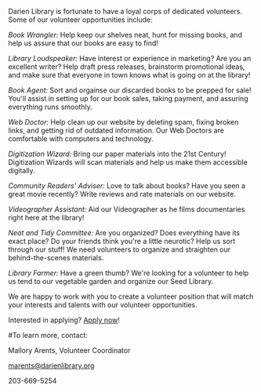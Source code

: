 Darien Library is fortunate to have a loyal corps of dedicated volunteers. Some of our volunteer opportunities include:

*Book Wrangler:* Help keep our shelves neat, hunt for missing books, and help us assure that our books are easy to find!

*Library Loudspeaker:* Have interest or experience in marketing? Are you an excellent writer? Help draft press releases, brainstorm promotional ideas, and make sure that everyone in town knows what is going on at the library!

*Book Agent:* Sort and orgainse our discarded books to be prepped for sale! You'll assist in setting up for our book sales, taking payment, and assuring everything runs smoothly.

*Web Doctor:* Help clean up our website by deleting spam, fixing broken links, and getting rid of outdated information. Our Web Doctors are comfortable with computers and technology.

*Digitization Wizard:* Bring our paper materials into the 21st Century! Digitization Wizards will scan materials and help us make them accessible digitally.

*Community Readers' Adviser:* Love to talk about books? Have you seen a great movie recently? Write reviews and rate materials on our website.  

*Videographer Assistant:* Aid our Videographer as he films documentaries right here at the library!

*Neat and Tidy Committee:* Are you organized? Does everything have its exact place? Do your friends think you're a little neurotic? Help us sort through our stuff!  We need volunteers to organize and straighten our behind-the-scenes materials.

*Library Farmer:* Have a green thumb? We're looking for a volunteer to help us tend to our vegetable garden and organize our Seed Library.

We are happy to work with you to create a volunteer position that will match your interests and talents with our volunteer opportunities.

Interested in applying?  [Apply now](https://docs.google.com/forms/d/1inPW7BAiRDPW4gdkXpzjCcyHJlLFGtDmsH79Z1IqbjE/viewform "Apply to be a volunteer")!

 

#To learn more, contact:

Mallory Arents, Volunteer Coordinator

marents@darienlibrary.org

203-669-5254